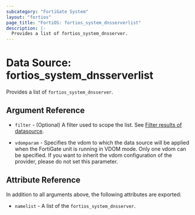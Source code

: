 ```yaml
---
subcategory: "FortiGate System"
layout: "fortios"
page_title: "FortiOS: fortios_system_dnsserverlist"
description: |-
  Provides a list of fortios_system_dnsserver.
---
```


# Data Source: fortios_system_dnsserverlist
Provides a list of `fortios_system_dnsserver`.

## Argument Reference

* `filter` - (Optional) A filter used to scope the list. See [Filter results of datasource](https://registry.terraform.io/providers/poroping/fortios/latest/docs/guides/fgt_filter).

* `vdomparam` - Specifies the vdom to which the data source will be applied when the FortiGate unit is running in VDOM mode. Only one vdom can be specified. If you want to inherit the vdom configuration of the provider, please do not set this parameter.

## Attribute Reference

In addition to all arguments above, the following attributes are exported:

* `namelist` -  A list of the `fortios_system_dnsserver`.
